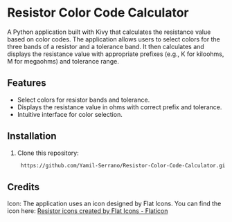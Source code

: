 # Resistor Color Code Calculator

A Python application built with Kivy that calculates the resistance value based on color codes. The application allows users to select colors for the three bands of a resistor and a tolerance band. It then calculates and displays the resistance value with appropriate prefixes (e.g., K for kiloohms, M for megaohms) and tolerance range.

## Features
- Select colors for resistor bands and tolerance.
- Displays the resistance value in ohms with correct prefix and tolerance.
- Intuitive interface for color selection.

## Installation
1. Clone this repository:
   ```bash
    https://github.com/Yamil-Serrano/Resistor-Color-Code-Calculator.git
   
## Credits
Icon: The application uses an icon designed by Flat Icons. You can find the icon here:
<a href="https://www.flaticon.com/free-icons/resistor" title="resistor icons">Resistor icons created by Flat Icons - Flaticon</a>
